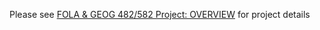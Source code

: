 Please  see [FOLA & GEOG 482/582 Project: OVERVIEW](https://docs.google.com/document/d/1Th2drRzoLRr9oxQb3cBA02yOiTnoZizFlPlJ7RqcZT8/preview) for project details
